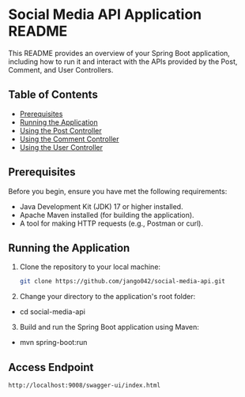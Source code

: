 # Social Media API Application README

This README provides an overview of your Spring Boot application, including how to run it and interact with the APIs provided by the Post, Comment, and User Controllers.

## Table of Contents

- [Prerequisites](#prerequisites)
- [Running the Application](#running-the-application)
- [Using the Post Controller](#using-the-post-controller)
- [Using the Comment Controller](#using-the-comment-controller)
- [Using the User Controller](#using-the-user-controller)

## Prerequisites

Before you begin, ensure you have met the following requirements:

- Java Development Kit (JDK) 17 or higher installed.
- Apache Maven installed (for building the application).
- A tool for making HTTP requests (e.g., Postman or curl).

## Running the Application

1. Clone the repository to your local machine:

   ```bash
   git clone https://github.com/jango042/social-media-api.git
2. Change your directory to the application's root folder:
-   cd social-media-api
3. Build and run the Spring Boot application using Maven:
- mvn spring-boot:run

## Access Endpoint

   ```bash
   http://localhost:9008/swagger-ui/index.html

